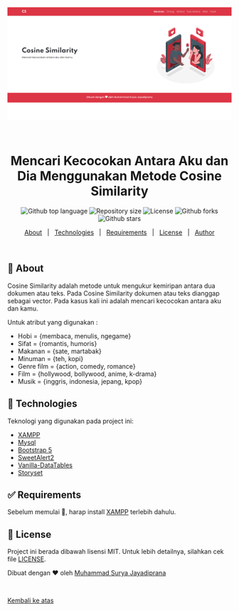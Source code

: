 <div align="center" id="top"> 
  <img src="screenshot/ss.png" alt="Cosine" />

  &#xa0;

  <!-- <a href="https://cosine.netlify.app">Demo</a> -->
</div>

<h1 align="center">Mencari Kecocokan Antara Aku dan Dia Menggunakan Metode Cosine Similarity</h1>

<p align="center">
  <img alt="Github top language" src="https://img.shields.io/github/languages/top/suryamsj/cosine?color=56BEB8">

  <img alt="Repository size" src="https://img.shields.io/github/repo-size/suryamsj/cosine?color=56BEB8">

  <img alt="License" src="https://img.shields.io/github/license/suryamsj/cosine?color=56BEB8">

  <img alt="Github forks" src="https://img.shields.io/github/forks/suryamsj/cosine?color=56BEB8" />

  <img alt="Github stars" src="https://img.shields.io/github/stars/suryamsj/cosine?color=56BEB8" />
</p>

<p align="center">
  <a href="#dart-about">About</a> &#xa0; | &#xa0; 
  <a href="#rocket-technologies">Technologies</a> &#xa0; | &#xa0;
  <a href="#white_check_mark-requirements">Requirements</a> &#xa0; | &#xa0;
  <a href="#memo-license">License</a> &#xa0; | &#xa0;
  <a href="https://github.com/suryamsj" target="_blank">Author</a>
</p>

<br>

## :dart: About ##

Cosine Similarity adalah metode untuk mengukur kemiripan antara 
dua dokumen atau teks. Pada Cosine Similarity dokumen atau 
teks dianggap sebagai vector. Pada kasus kali ini adalah mencari kecocokan antara aku dan kamu.

Untuk atribut yang digunakan :
- Hobi = {membaca, menulis, ngegame}
- Sifat = {romantis, humoris}
- Makanan = {sate, martabak}
- Minuman = {teh, kopi}
- Genre film = {action, comedy, romance}
- Film = {hollywood, bollywood, anime, k-drama}
- Musik = {inggris, indonesia, jepang, kpop}

## :rocket: Technologies ##

Teknologi yang digunakan pada project ini:

- [XAMPP](https://www.apachefriends.org/index.html)
- [Mysql](https://www.mysql.com/)
- [Bootstrap 5](https://getbootstrap.com/)
- [SweetAlert2](https://sweetalert2.github.io/)
- [Vanilla-DataTables](https://github.com/Mobius1/Vanilla-DataTables)
- [Storyset](https://storyset.com/)

## :white_check_mark: Requirements ##

Sebelum memulai :checkered_flag:, harap install [XAMPP](https://www.apachefriends.org/index.html) terlebih dahulu.

## :memo: License ##

Project ini berada dibawah lisensi MIT. Untuk lebih detailnya, silahkan cek file [LICENSE](LICENSE).


Dibuat dengan :heart: oleh <a href="https://github.com/suryamsj" target="_blank">Muhammad Surya Jayadiprana</a>

&#xa0;

<a href="#top">Kembali ke atas</a>
